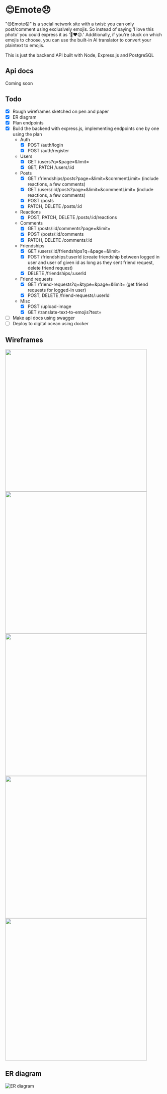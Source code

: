 # 😊Emote😞
"😊Emote😞" is a social network site with a twist: you can only post/comment using exclusively emojis. So instead of saying
'I love this photo' you could express it as '📸❤️😍.' Additionally, if you're stuck on which emojis to choose, you can
use the built-in AI translator to convert your plaintext to emojis.

This is just the backend API built with Node, Express.js and PostgreSQL

## Api docs
Coming soon

## Todo
- [x] Rough wireframes sketched on pen and paper
- [x] ER diagram
- [x] Plan endpoints
- [x] Build the backend with express.js, implementing endpoints one by one using the plan
    - Auth
        - [x] POST /auth/login
        - [x] POST /auth/register
    - Users
        - [x] GET /users?q=&page=&limit=
        - [x] GET, PATCH /users/:id
    - Posts
        - [x] GET /friendships/posts?page=&limit=&commentLimit= (include reactions, a few comments)
        - [x] GET /users/:id/posts?page=&limit=&commentLimit= (include reactions, a few comments)
        - [x] POST /posts
        - [x] PATCH, DELETE /posts/:id
    - Reactions
        - [x] POST, PATCH, DELETE /posts/:id/reactions
    - Comments
        - [x] GET /posts/:id/comments?page=&limit=
        - [x] POST /posts/:id/comments
        - [x] PATCH, DELETE /comments/:id
    - Friendships
        - [x] GET /users/:id/friendships?q=&page=&limit=
        - [x] POST /friendships/:userId (create friendship between logged in user and user of given id as long as they sent friend request, delete friend request)
        - [x] DELETE /friendships/:userId
    - Friend requests
        - [x] GET /friend-requests?q=&type=&page=&limit= (get friend requests for logged-in user)
        - [x] POST, DELETE /friend-requests/:userId
    - Misc
        - [x] POST /upload-image
        - [x] GET /translate-text-to-emojis?text=
- [ ] Make api docs using swagger
- [ ] Deploy to digital ocean using docker

## Wireframes
<img src="./docs/1.jpg" width="450">
<img src="./docs/2.jpg" width="450">
<img src="./docs/3.jpg" width="450">
<img src="./docs/4.jpg" width="450">
<img src="./docs/5.jpg" width="450">

## ER diagram
![ER diagram](./docs/er-diagram.png)
